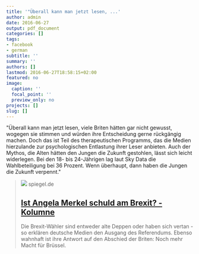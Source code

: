 ```yaml
---
title: '"Überall kann man jetzt lesen, ...'
author: admin
date: 2016-06-27
output: pdf_document
categories: []
tags:
- facebook
- german
subtitle: ''
summary: ''
authors: []
lastmod: 2016-06-27T18:58:15+02:00
featured: no
image:
  caption: ''
  focal_point: ''
  preview_only: no
projects: []
slug: []
---
```

"Überall kann man jetzt lesen, viele Briten hätten gar nicht gewusst, wogegen sie stimmen und würden ihre Entscheidung gerne rückgängig machen. Doch das ist Teil des therapeutischen Programms, das die Medien hierzulande zur psychologischen Entlastung ihrer Leser anbieten. Auch der Mythos, die Alten hätten den Jungen die Zukunft gestohlen, lässt sich leicht widerlegen. Bei den 18- bis 24-Jährigen lag laut Sky Data die Wahlbeteiligung bei 36 Prozent. Wenn überhaupt, dann haben die Jungen die Zukunft verpennt."﻿
> [![](https://cdn.prod.www.spiegel.de/images/79f1a3a6-0001-0004-0000-000001015115_w1280_r1.77_fpx32.21_fpy44.98.jpg)](http://www.spiegel.de/politik/deutschland/ist-angela-merkel-schuld-am-brexit-kolumne-a-1099970.html)
> spiegel.de
> ## [Ist Angela Merkel schuld am Brexit? - Kolumne](http://www.spiegel.de/politik/deutschland/ist-angela-merkel-schuld-am-brexit-kolumne-a-1099970.html)
>
>Die Brexit-Wähler sind entweder alte Deppen oder haben sich vertan - so erklären deutsche Medien den Ausgang des Referendums. Ebenso wahnhaft ist ihre Antwort auf den Abschied der Briten: Noch mehr Macht für Brüssel.

